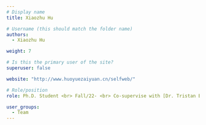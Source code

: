 ```yaml
---
# Display name
title: Xiaozhu Hu

# Username (this should match the folder name)
authors:
  - Xiaozhu Hu

weight: 7

# Is this the primary user of the site?
superuser: false

website: "http://www.huoyuezaiyuan.cn/selfweb/"

# Role/position
role: Ph.D. Student <br> Fall/22- <br> Co-supervise with [Dr. Tristan Braud](https://www.cse.ust.hk/~braudt/)

user_groups:
  - Team
---
```

